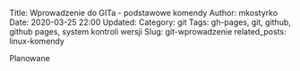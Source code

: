 Title: Wprowadzenie do GITa - podstawowe komendy
Author: mkostyrko
Date: 2020-03-25 22:00
Updated:
Category: git
Tags: gh-pages, git, github, github pages, system kontroli wersji
Slug: git-wprowadzenie
related_posts: linux-komendy


Planowane
